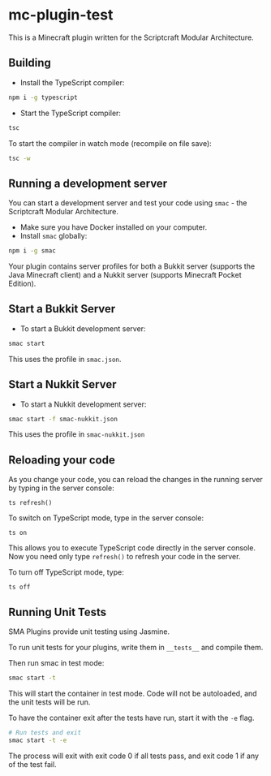 # mc-plugin-test

This is a Minecraft plugin written for the Scriptcraft Modular Architecture.

## Building

-   Install the TypeScript compiler:

```bash
npm i -g typescript
```

-   Start the TypeScript compiler:

```bash
tsc
```

To start the compiler in watch mode (recompile on file save):

```bash
tsc -w
```

## Running a development server

You can start a development server and test your code using `smac` - the Scriptcraft Modular Architecture.

-   Make sure you have Docker installed on your computer.
-   Install `smac` globally:

```bash
npm i -g smac
```

Your plugin contains server profiles for both a Bukkit server (supports the Java Minecraft client) and a Nukkit server (supports Minecraft Pocket Edition).

## Start a Bukkit Server

-   To start a Bukkit development server:

```bash
smac start
```

This uses the profile in `smac.json`.

## Start a Nukkit Server

-   To start a Nukkit development server:

```bash
smac start -f smac-nukkit.json
```

This uses the profile in `smac-nukkit.json`

## Reloading your code

As you change your code, you can reload the changes in the running server by typing in the server console:

```
ts refresh()
```

To switch on TypeScript mode, type in the server console:

```
ts on
```

This allows you to execute TypeScript code directly in the server console. Now you need only type `refresh()` to refresh your code in the server.

To turn off TypeScript mode, type:

```
ts off
```

## Running Unit Tests

SMA Plugins provide unit testing using Jasmine.

To run unit tests for your plugins, write them in `__tests__` and compile them.

Then run smac in test mode:

```bash
smac start -t
```

This will start the container in test mode. Code will not be autoloaded, and the unit tests will be run.

To have the container exit after the tests have run, start it with the `-e` flag.

```bash
# Run tests and exit
smac start -t -e
```

The process will exit with exit code 0 if all tests pass, and exit code 1 if any of the test fail.
